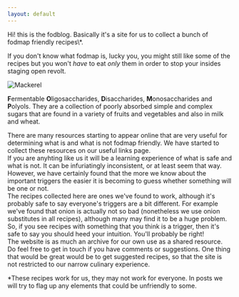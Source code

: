 ```yaml
---
layout: default
---
```


<div class="lead pretty-links">
 <p markdown="1"> Hi! this is the fodblog. Basically it's a site for us to collect a bunch of fodmap friendly recipes\*.
<br>

  If you don't know what fodmap is, lucky you, you might still like some of the recipes but you won't *have* to eat *only*  them in order to stop your insides staging open revolt. 
  
  ![Mackerel]({{https://fodblog.github.io/}}/assets/pictures/mackerel.gif)
  
 **F**ermentable **O**ligosaccharides, **D**isaccharides, **M**onosaccharides and **P**olyols. They are a collection of poorly absorbed simple and complex sugars that are found in a variety of fruits and vegetables and also in milk and wheat. 
 
There are many resources starting to appear online that are very useful for determining what is and what is not fodmap friendly. We have started to collect these resources on our useful links page.
<br>
 If you are anyhting like us it will be a learning experience of what is safe and what is not. It can be infuriatingly inconsistent, or at least seem that way. However, we have certainly found that the more we know about the important triggers the easier it is becoming to guess whether something will be one or not. 
<br>
The recipes collected here are ones we've found to work, although it's probably safe to say everyone's triggers are a bit different. For example we've found that onion is actually not so bad (nonetheless we use onion substitutes in all recipes), although many may find it to be a huge problem. So, if you see recipes with something that you think is a trigger, then it's safe to say you should heed your intuition. You'll probably be right!
<br>
The website is as much an archive for our own use as a shared resource. Do feel free to get in touch if you have comments or suggestions. One thing that would be great would be to get suggested recipes, so that the site is not restricted to our narrow culinary experience.
<br>

\*These recipes work for us, they may not work for everyone. In posts we will try to flag up any elements that could be unfriendly to some.
</p>
</div>
